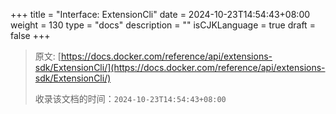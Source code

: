 +++
title = "Interface: ExtensionCli"
date = 2024-10-23T14:54:43+08:00
weight = 130
type = "docs"
description = ""
isCJKLanguage = true
draft = false
+++

> 原文: [https://docs.docker.com/reference/api/extensions-sdk/ExtensionCli/](https://docs.docker.com/reference/api/extensions-sdk/ExtensionCli/)
>
> 收录该文档的时间：`2024-10-23T14:54:43+08:00`
